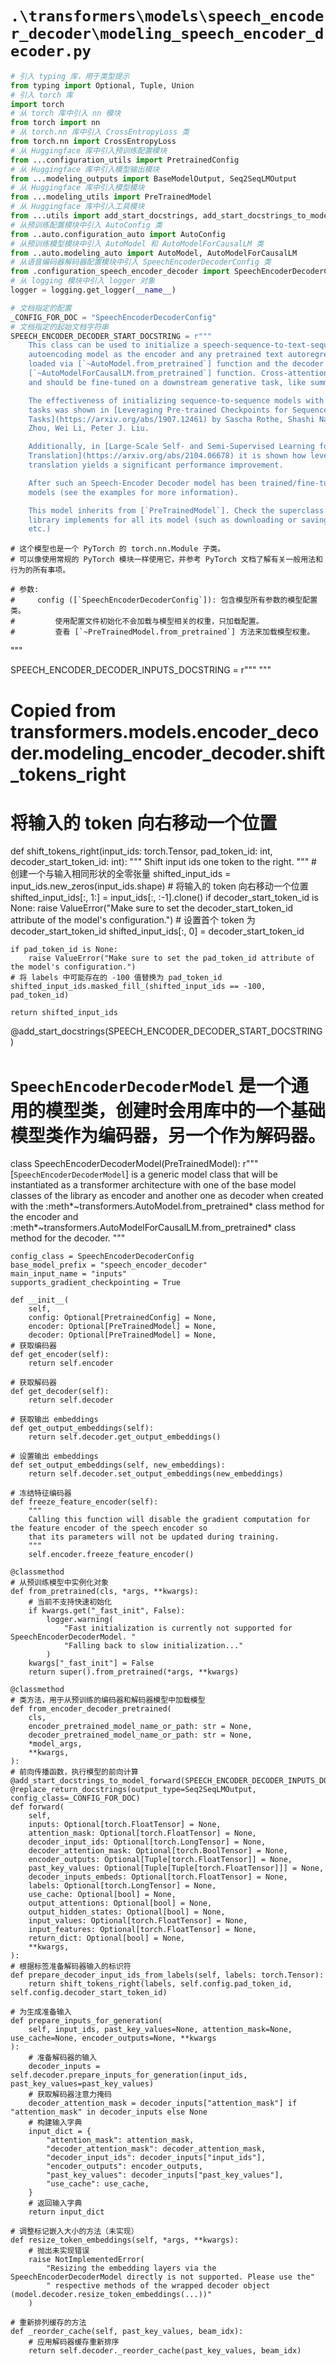 # `.\transformers\models\speech_encoder_decoder\modeling_speech_encoder_decoder.py`

```py
# 引入 typing 库，用于类型提示
from typing import Optional, Tuple, Union
# 引入 torch 库
import torch
# 从 torch 库中引入 nn 模块
from torch import nn
# 从 torch.nn 库中引入 CrossEntropyLoss 类
from torch.nn import CrossEntropyLoss
# 从 Huggingface 库中引入预训练配置模块
from ...configuration_utils import PretrainedConfig
# 从 Huggingface 库中引入模型输出模块
from ...modeling_outputs import BaseModelOutput, Seq2SeqLMOutput
# 从 Huggingface 库中引入模型模块
from ...modeling_utils import PreTrainedModel
# 从 Huggingface 库中引入工具模块
from ...utils import add_start_docstrings, add_start_docstrings_to_model_forward, logging, replace_return_docstrings
# 从预训练配置模块中引入 AutoConfig 类
from ..auto.configuration_auto import AutoConfig
# 从预训练模型模块中引入 AutoModel 和 AutoModelForCausalLM 类
from ..auto.modeling_auto import AutoModel, AutoModelForCausalLM
# 从语音编码器解码器配置模块中引入 SpeechEncoderDecoderConfig 类
from .configuration_speech_encoder_decoder import SpeechEncoderDecoderConfig
# 从 logging 模块中引入 logger 对象
logger = logging.get_logger(__name__)

# 文档指定的配置
_CONFIG_FOR_DOC = "SpeechEncoderDecoderConfig"
# 文档指定的起始文档字符串
SPEECH_ENCODER_DECODER_START_DOCSTRING = r"""
    This class can be used to initialize a speech-sequence-to-text-sequence model with any pretrained speech
    autoencoding model as the encoder and any pretrained text autoregressive model as the decoder. The encoder is
    loaded via [`~AutoModel.from_pretrained`] function and the decoder is loaded via
    [`~AutoModelForCausalLM.from_pretrained`] function. Cross-attention layers are automatically added to the decoder
    and should be fine-tuned on a downstream generative task, like summarization.

    The effectiveness of initializing sequence-to-sequence models with pretrained checkpoints for sequence generation
    tasks was shown in [Leveraging Pre-trained Checkpoints for Sequence Generation
    Tasks](https://arxiv.org/abs/1907.12461) by Sascha Rothe, Shashi Narayan, Aliaksei Severyn. Michael Matena, Yanqi
    Zhou, Wei Li, Peter J. Liu.

    Additionally, in [Large-Scale Self- and Semi-Supervised Learning for Speech
    Translation](https://arxiv.org/abs/2104.06678) it is shown how leveraging large pretrained speech models for speech
    translation yields a significant performance improvement.

    After such an Speech-Encoder Decoder model has been trained/fine-tuned, it can be saved/loaded just like any other
    models (see the examples for more information).

    This model inherits from [`PreTrainedModel`]. Check the superclass documentation for the generic methods the
    library implements for all its model (such as downloading or saving, resizing the input embeddings, pruning heads
    etc.)
``` 
    # 这个模型也是一个 PyTorch 的 torch.nn.Module 子类。
    # 可以像使用常规的 PyTorch 模块一样使用它，并参考 PyTorch 文档了解有关一般用法和行为的所有事项。
    
    # 参数:
    #     config ([`SpeechEncoderDecoderConfig`]): 包含模型所有参数的模型配置类。
    #         使用配置文件初始化不会加载与模型相关的权重，只加载配置。
    #         查看 [`~PreTrainedModel.from_pretrained`] 方法来加载模型权重。
"""

SPEECH_ENCODER_DECODER_INPUTS_DOCSTRING = r"""
"""


# Copied from transformers.models.encoder_decoder.modeling_encoder_decoder.shift_tokens_right
# 将输入的 token 向右移动一个位置
def shift_tokens_right(input_ids: torch.Tensor, pad_token_id: int, decoder_start_token_id: int):
    """
    Shift input ids one token to the right.
    """
    # 创建一个与输入相同形状的全零张量
    shifted_input_ids = input_ids.new_zeros(input_ids.shape)
    # 将输入的 token 向右移动一个位置
    shifted_input_ids[:, 1:] = input_ids[:, :-1].clone()
    if decoder_start_token_id is None:
        raise ValueError("Make sure to set the decoder_start_token_id attribute of the model's configuration.")
    # 设置首个 token 为 decoder_start_token_id
    shifted_input_ids[:, 0] = decoder_start_token_id

    if pad_token_id is None:
        raise ValueError("Make sure to set the pad_token_id attribute of the model's configuration.")
    # 将 labels 中可能存在的 -100 值替换为 pad_token_id
    shifted_input_ids.masked_fill_(shifted_input_ids == -100, pad_token_id)

    return shifted_input_ids


@add_start_docstrings(SPEECH_ENCODER_DECODER_START_DOCSTRING)
# `SpeechEncoderDecoderModel` 是一个通用的模型类，创建时会用库中的一个基础模型类作为编码器，另一个作为解码器。
class SpeechEncoderDecoderModel(PreTrainedModel):
    r"""
    [`SpeechEncoderDecoderModel`] is a generic model class that will be instantiated as a transformer architecture with
    one of the base model classes of the library as encoder and another one as decoder when created with the
    :meth*~transformers.AutoModel.from_pretrained* class method for the encoder and
    :meth*~transformers.AutoModelForCausalLM.from_pretrained* class method for the decoder.
    """

    config_class = SpeechEncoderDecoderConfig
    base_model_prefix = "speech_encoder_decoder"
    main_input_name = "inputs"
    supports_gradient_checkpointing = True

    def __init__(
        self,
        config: Optional[PretrainedConfig] = None,
        encoder: Optional[PreTrainedModel] = None,
        decoder: Optional[PreTrainedModel] = None,
    # 获取编码器
    def get_encoder(self):
        return self.encoder

    # 获取解码器
    def get_decoder(self):
        return self.decoder

    # 获取输出 embeddings
    def get_output_embeddings(self):
        return self.decoder.get_output_embeddings()

    # 设置输出 embeddings
    def set_output_embeddings(self, new_embeddings):
        return self.decoder.set_output_embeddings(new_embeddings)

    # 冻结特征编码器
    def freeze_feature_encoder(self):
        """
        Calling this function will disable the gradient computation for the feature encoder of the speech encoder so
        that its parameters will not be updated during training.
        """
        self.encoder.freeze_feature_encoder()

    @classmethod
    # 从预训练模型中实例化对象
    def from_pretrained(cls, *args, **kwargs):
        # 当前不支持快速初始化
        if kwargs.get("_fast_init", False):
            logger.warning(
                "Fast initialization is currently not supported for SpeechEncoderDecoderModel. "
                "Falling back to slow initialization..."
            )
        kwargs["_fast_init"] = False
        return super().from_pretrained(*args, **kwargs)

    @classmethod
    # 类方法，用于从预训练的编码器和解码器模型中加载模型
    def from_encoder_decoder_pretrained(
        cls,
        encoder_pretrained_model_name_or_path: str = None,
        decoder_pretrained_model_name_or_path: str = None,
        *model_args,
        **kwargs,
    ):
    # 前向传播函数，执行模型的前向计算
    @add_start_docstrings_to_model_forward(SPEECH_ENCODER_DECODER_INPUTS_DOCSTRING)
    @replace_return_docstrings(output_type=Seq2SeqLMOutput, config_class=_CONFIG_FOR_DOC)
    def forward(
        self,
        inputs: Optional[torch.FloatTensor] = None,
        attention_mask: Optional[torch.FloatTensor] = None,
        decoder_input_ids: Optional[torch.LongTensor] = None,
        decoder_attention_mask: Optional[torch.BoolTensor] = None,
        encoder_outputs: Optional[Tuple[torch.FloatTensor]] = None,
        past_key_values: Optional[Tuple[Tuple[torch.FloatTensor]]] = None,
        decoder_inputs_embeds: Optional[torch.FloatTensor] = None,
        labels: Optional[torch.LongTensor] = None,
        use_cache: Optional[bool] = None,
        output_attentions: Optional[bool] = None,
        output_hidden_states: Optional[bool] = None,
        input_values: Optional[torch.FloatTensor] = None,
        input_features: Optional[torch.FloatTensor] = None,
        return_dict: Optional[bool] = None,
        **kwargs,
    ):
    # 根据标签准备解码器输入的标识符
    def prepare_decoder_input_ids_from_labels(self, labels: torch.Tensor):
        return shift_tokens_right(labels, self.config.pad_token_id, self.config.decoder_start_token_id)

    # 为生成准备输入
    def prepare_inputs_for_generation(
        self, input_ids, past_key_values=None, attention_mask=None, use_cache=None, encoder_outputs=None, **kwargs
    ):
        # 准备解码器的输入
        decoder_inputs = self.decoder.prepare_inputs_for_generation(input_ids, past_key_values=past_key_values)
        # 获取解码器注意力掩码
        decoder_attention_mask = decoder_inputs["attention_mask"] if "attention_mask" in decoder_inputs else None
        # 构建输入字典
        input_dict = {
            "attention_mask": attention_mask,
            "decoder_attention_mask": decoder_attention_mask,
            "decoder_input_ids": decoder_inputs["input_ids"],
            "encoder_outputs": encoder_outputs,
            "past_key_values": decoder_inputs["past_key_values"],
            "use_cache": use_cache,
        }
        # 返回输入字典
        return input_dict

    # 调整标记嵌入大小的方法（未实现）
    def resize_token_embeddings(self, *args, **kwargs):
        # 抛出未实现错误
        raise NotImplementedError(
            "Resizing the embedding layers via the SpeechEncoderDecoderModel directly is not supported. Please use the"
            " respective methods of the wrapped decoder object (model.decoder.resize_token_embeddings(...))"
        )

    # 重新排列缓存的方法
    def _reorder_cache(self, past_key_values, beam_idx):
        # 应用解码器缓存重新排序
        return self.decoder._reorder_cache(past_key_values, beam_idx)
```